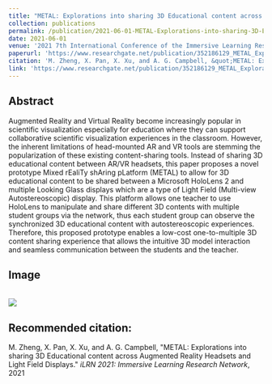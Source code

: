 ```yaml
---
title: "METAL: Explorations into sharing 3D Educational content across Augmented Reality Headsets and Light Field Displays"
collection: publications
permalink: /publication/2021-06-01-METAL-Explorations-into-sharing-3D-Educational-content-across-Augmented-Reality-Headsets-and-Light-Field-Displays
date: 2021-06-01
venue: '2021 7th International Conference of the Immersive Learning Research Network (iLRN)'
paperurl: 'https://www.researchgate.net/publication/352186129_METAL_Explorations_into_sharing_3D_Educational_content_across_Augmented_Reality_Headsets_and_Light_Field_Displays'
citation: 'M. Zheng, X. Pan, X. Xu, and A. G. Campbell, &quot;METAL: Explorations into sharing 3D Educational content across Augmented Reality Headsets and Light Field Displays.&quot; <i>iLRN 2021: Immersive Learning Research Network</i>, 2021'
link: 'https://www.researchgate.net/publication/352186129_METAL_Explorations_into_sharing_3D_Educational_content_across_Augmented_Reality_Headsets_and_Light_Field_Displays'
---
```

Abstract 
------ 
Augmented Reality and Virtual Reality become increasingly popular in scientific visualization especially for education where they can support collaborative scientific visualization experiences in the classroom. However, the inherent limitations of head-mounted AR and VR tools are stemming the popularization of these existing content-sharing tools. Instead of sharing 3D educational content between AR/VR headsets, this paper proposes a novel prototype Mixed rEaliTy shAring pLatform (METAL) to allow for 3D educational content to be shared between a Microsoft HoloLens 2 and multiple Looking Glass displays which are a type of Light Field (Multi-view Autostereoscopic) display. This platform allows one teacher to use HoloLens to manipulate and share different 3D contents with multiple student groups via the network, thus each student group can observe the synchronized 3D educational content with autostereoscopic experiences. Therefore, this proposed prototype enables a low-cost one-to-multiple 3D content sharing experience that allows the intuitive 3D model interaction and seamless communication between the students and the teacher.

Image 
------
 <br/><img src='/images/metal.png'>

Recommended citation: 
------ 
M. Zheng, X. Pan, X. Xu, and A. G. Campbell, "METAL: Explorations into sharing 3D Educational content across Augmented Reality Headsets and Light Field Displays." <i>iLRN 2021: Immersive Learning Research Network</i>, 2021